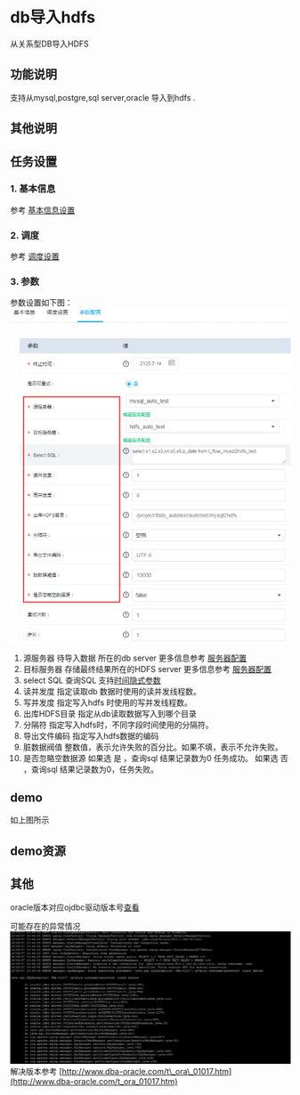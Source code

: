 # db导入hdfs

从关系型DB导入HDFS

## 功能说明

支持从mysql,postgre,sql server,oracle 导入到hdfs .

## 其他说明

## 任务设置

### 1. 基本信息

参考 [基本信息设置](../runnerbasicinfo.md)

### 2. 调度

参考 [调度设置](../runnercycle.md)

### 3. 参数

参数设置如下图： ![db2hdfs](../../../.gitbook/assets/db2hdfs1.png)

1. 源服务器 待导入数据 所在的db server 更多信息参考 [服务器配置](../../services/)
2. 目标服务器 存储最终结果所在的HDFS server 更多信息参考 [服务器配置](../../services/)
3. select SQL 查询SQL 支持[时间隐式参数](../other/implicitvariable.md)
4. 读并发度 指定读取db 数据时使用的读并发线程数。
5. 写并发度 指定写入hdfs 时使用的写并发线程数。
6. 出库HDFS目录 指定从db读取数据写入到哪个目录
7. 分隔符 指定写入hdfs时，不同字段时间使用的分隔符。
8. 导出文件编码 指定写入hdfs数据的编码
9. 脏数据阀值 整数值，表示允许失败的百分比。如果不填，表示不允许失败。
10. 是否忽略空数据源 如果选 是 ，查询sql 结果记录数为0 任务成功。 如果选 否 ，查询sql 结果记录数为0，任务失败。

## demo

如上图所示

## demo资源

## 其他

oracle版本对应ojdbc驱动版本号[查看](https://www.oracle.com/technetwork/database/enterprise-edition/jdbc-faq-090281.html#01_01)

可能存在的异常情况 ![](../../../.gitbook/assets/oracle1.png) 解决版本参考 [http://www.dba-oracle.com/t\_ora\_01017.htm](http://www.dba-oracle.com/t_ora_01017.htm)

